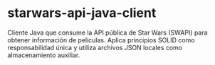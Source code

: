 # starwars-api-java-client
Cliente Java que consume la API pública de Star Wars (SWAPI) para obtener información de películas. Aplica principios SOLID como responsabilidad única y utiliza archivos JSON locales como almacenamiento auxiliar.
